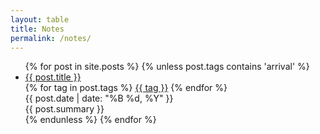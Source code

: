 ```yaml
---
layout: table
title: Notes
permalink: /notes/
---
```


<ul>
{% for post in site.posts %}
    {% unless post.tags contains 'arrival' %}
    <li class="post-item">
        <div class="post-title"><a href="{{ post.url }}">{{ post.title }}</a></div>
        <div class="post-tags">
            {% for tag in post.tags %}
                <a href="{{ site.baseurl }}/tag/{{ tag | slugify }}" class="post-tag">{{ tag }}</a>
            {% endfor %}
        </div>
        <div class="post-meta">{{ post.date | date: "%B %d, %Y" }}</div>
        <div class="post-summary">{{ post.summary }}</div>
    </li>
    {% endunless %}
{% endfor %}
</ul>

